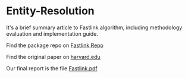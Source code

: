 # Entity-Resolution

It's a brief summary article to Fastlink algorithm, including methodology evaluation and implementation guide.

Find the package repo on [Fastlink Repo](https://github.com/kosukeimai/fastLink)

Find the original paper on [harvard.edu](https://imai.fas.harvard.edu/research/files/linkage.pdf)

Our final report is the file [Fastlink.pdf](https://github.com/ShimizuYukii/Entity-Resolution)